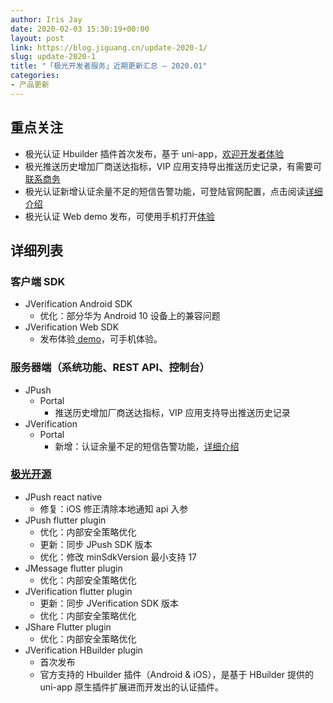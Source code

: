 ```yaml
---
author: Iris Jay
date: 2020-02-03 15:30:19+00:00
layout: post
link: https://blog.jiguang.cn/update-2020-1/
slug: update-2020-1
title: "「极光开发者服务」近期更新汇总 – 2020.01"
categories:
- 产品更新
---
```



				

## 重点关注

  * 极光认证 Hbuilder 插件首次发布，基于 uni-app，[欢迎开发者体验](https://github.com/jpush/jverification-hbuilder-plugin)
  * 极光推送历史增加厂商送达指标，VIP 应用支持导出推送历史记录，有需要可[联系商务](https://www.jiguang.cn/accounts/business_contact?fromPage=push)
  * 极光认证新增认证余量不足的短信告警功能，可登陆官网配置，点击阅读[详细介绍](https://community.jiguang.cn/notice/58)
  * 极光认证 Web demo 发布，可使用手机打开[体验](https://m.verification.jiguang.cn/)

## 详细列表

### 客户端 SDK

  * JVerification Android SDK
    * 优化：部分华为 Android 10 设备上的兼容问题
  * JVerification Web SDK
    * 发布体验[ demo](https://m.verification.jiguang.cn/)，可手机体验。


### 服务器端（系统功能、REST API、控制台）

  * JPush
    * Portal
      * 推送历史增加厂商送达指标，VIP 应用支持导出推送历史记录
  * JVerification
    * Portal
      * 新增：认证余量不足的短信告警功能，[详细介绍](https://community.jiguang.cn/notice/58)


### [极光开源](https://github.com/jpush)

  * JPush react native
    * 修复：iOS 修正清除本地通知 api 入参
  * JPush flutter plugin
    * 优化：内部安全策略优化
    * 更新：同步 JPush SDK 版本
    * 优化：修改 minSdkVersion 最小支持 17
  * JMessage flutter plugin
    * 优化：内部安全策略优化
  * JVerification flutter plugin
    * 更新：同步 JVerification SDK 版本
    * 优化：内部安全策略优化
  * JShare Flutter plugin
    * 优化：内部安全策略优化
  * JVerification HBuilder plugin
    * 首次发布
    * 官方支持的 Hbuilder 插件（Android & iOS），是基于 HBuilder 提供的 uni-app 原生插件扩展进而开发出的认证插件。
